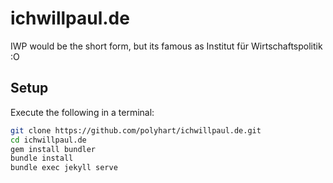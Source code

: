 # ichwillpaul.de
IWP would be the short form, but its famous as Institut für Wirtschaftspolitik :O

## Setup

Execute the following in a terminal:
```bash
git clone https://github.com/polyhart/ichwillpaul.de.git
cd ichwillpaul.de
gem install bundler
bundle install
bundle exec jekyll serve
```
